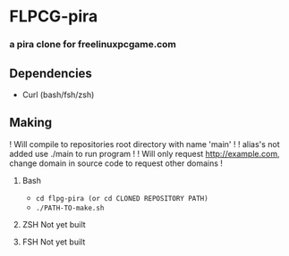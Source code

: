 # FLPCG-pira

### a pira clone for freelinuxpcgame.com

##  Dependencies

- Curl (bash/fsh/zsh)

## Making
! Will compile to repositories root directory with name 'main' !
! alias's not added use ./main to run program !
! Will only request http://example.com, change domain in source code to request other domains !
1. Bash
    - ```cd flpg-pira (or cd CLONED REPOSITORY PATH)```
    - ```./PATH-TO-make.sh```

2. ZSH
    Not yet built

3. FSH
    Not yet built
 
